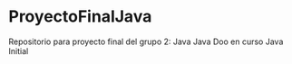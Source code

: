 # ProyectoFinalJava
Repositorio para proyecto final del grupo 2: Java Java Doo en curso Java Initial
